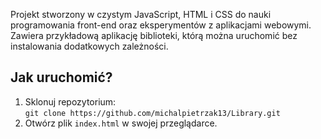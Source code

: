 Projekt stworzony w czystym JavaScript, HTML i CSS do nauki programowania front-end oraz eksperymentów z aplikacjami webowymi.  
Zawiera przykładową aplikację biblioteki, którą można uruchomić bez instalowania dodatkowych zależności.

## Jak uruchomić?
1. Sklonuj repozytorium:  
   `git clone https://github.com/michalpietrzak13/Library.git`
2. Otwórz plik `index.html` w swojej przeglądarce.

